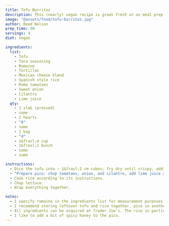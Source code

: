 ```yaml
---
title: Tofu Burritos
description: This (nearly) vegan recipe is great fresh or as meal prep.
image: "@assets/food/tofu-burritos.jpg"
author: Reed Nelson
prep_time: 30
servings: 4
diet: Vegan

ingredients:
  list:
    - Tofu
    - Taco seasoning
    - Romaine
    - Tortillas
    - Mexican cheese blend
    - Spanish style rice
    - Roma tomatoes
    - Sweet onion
    - Cilantro
    - Lime juice
  qty:
    - 1 slab (pressed)
    - some
    - 2 hearts
    - "8"
    - some
    - 1 bag
    - "4"
    - 1&frasl;4 cup
    - 1&frasl;2 bunch
    - some
    - some

instructions:
  - Dice the tofu into ~ 1&frasl;2 cm cubes; fry dry until crispy, adding taco seasoning at the end.
  - "Prepare pico: chop tomatoes, onion, and cilantro, add lime juice and salt."
  - Cook rice according to its instructions.
  - Chop lettuce.
  - Wrap everything together.

notes:
  - I specify romaine in the ingredients list for measurement purposes, but pick your favorite leafy green.
  - I recommend storing leftover tofu and rice together, pico in another container, then cheese, leafy greens, and tortillas separately.
  - All ingredients can be acquired at Trader Joe's. The rice in particular is a good Joe's purchase.
  - I like to add a bit of spicy honey to the pico.
---
```

